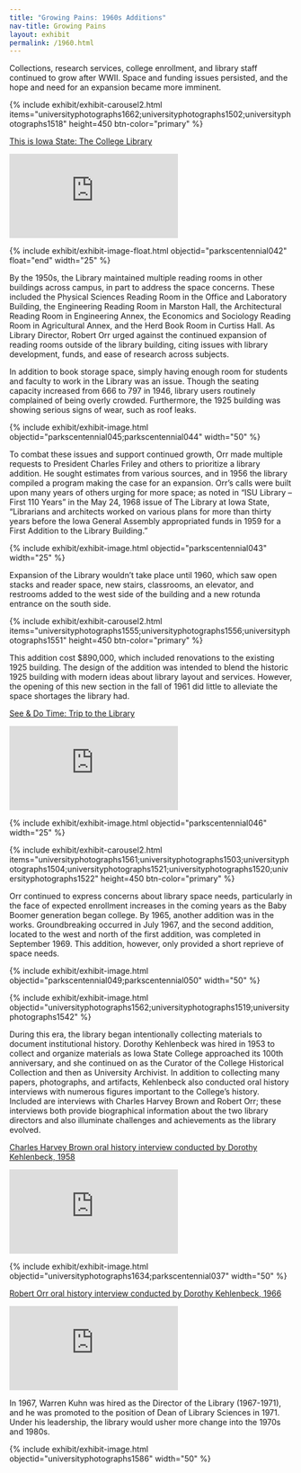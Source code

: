```yaml
---
title: "Growing Pains: 1960s Additions"
nav-title: Growing Pains
layout: exhibit
permalink: /1960.html
---
```


Collections, research services, college enrollment, and library staff continued to grow after WWII. Space and funding issues persisted, and the hope and need for an expansion became more imminent. 

{% include exhibit/exhibit-carousel2.html items="universityphotographs1662;universityphotographs1502;universityphotographs1518" height=450 btn-color="primary" %}

<div>
    <p class="iframe-title">
        <a href="{{ '/items/parkscentennial041.html' | relative_url }}">
        This is Iowa State: The College Library
        </a>
    </p>
    <div class="responsive-iframe-container">
        <iframe
                src="https://iastate.aviaryplatform.com/embed/media/289568?embed=true&media_player=true"
                allow="fullscreen"
                frameborder="0"></iframe>
    </div>
</div>    

{% include exhibit/exhibit-image-float.html objectid="parkscentennial042" float="end" width="25" %}

By the 1950s, the Library maintained multiple reading rooms in other buildings across campus, in part to address the space concerns. These included the Physical Sciences Reading Room in the Office and Laboratory Building, the Engineering Reading Room in Marston Hall, the Architectural Reading Room in Engineering Annex, the Economics and Sociology Reading Room in Agricultural Annex, and the Herd Book Room in Curtiss Hall. As Library Director, Robert Orr urged against the continued expansion of reading rooms outside of the library building, citing issues with library development, funds, and ease of research across subjects.

In addition to book storage space, simply having enough room for students and faculty to work in the Library was an issue. Though the seating capacity increased from 666 to 797 in 1946, library users routinely complained of being overly crowded. Furthermore, the 1925 building was showing serious signs of wear, such as roof leaks.

{% include exhibit/exhibit-image.html objectid="parkscentennial045;parkscentennial044" width="50" %}

To combat these issues and support continued growth, Orr made multiple requests to President Charles Friley and others to prioritize a library addition. He sought estimates from various sources, and in 1956 the library compiled a program making the case for an expansion. Orr’s calls were built upon many years of others urging for more space; as noted in “ISU Library – First 110 Years” in the May 24, 1968 issue of The Library at Iowa State, “Librarians and architects worked on various plans for more than thirty years before the Iowa General Assembly appropriated funds in 1959 for a First Addition to the Library Building.”

{% include exhibit/exhibit-image.html objectid="parkscentennial043" width="25" %}

Expansion of the Library wouldn’t take place until 1960, which saw open stacks and reader space, new stairs, classrooms, an elevator, and restrooms added to the west side of the building and a new rotunda entrance on the south side.

{% include exhibit/exhibit-carousel2.html items="universityphotographs1555;universityphotographs1556;universityphotographs1551" height=450 btn-color="primary" %}

This addition cost $890,000, which included renovations to the existing 1925 building. The design of the addition was intended to blend the historic 1925 building with modern ideas about library layout and services. However, the opening of this new section in the fall of 1961 did little to alleviate the space shortages the library had.

<div>
    <p class="iframe-title">
        <a href="{{ '/items/parkscentennial040.html' | relative_url }}">
        See & Do Time: Trip to the Library
        </a>
    </p>
    <div class="responsive-iframe-container">
        <iframe
            src="https://iastate.aviaryplatform.com/embed/media/283755?embed=true&media_player=true" 
            allow="fullscreen" 
            frameborder="0">
        </iframe>
    </div>
</div> 

{% include exhibit/exhibit-image.html objectid="parkscentennial046" width="25" %}

{% include exhibit/exhibit-carousel2.html items="universityphotographs1561;universityphotographs1503;universityphotographs1504;universityphotographs1521;universityphotographs1520;universityphotographs1522" height=450 btn-color="primary" %}

Orr continued to express concerns about library space needs, particularly in the face of expected enrollment increases in the coming years as the Baby Boomer generation began college. By 1965, another addition was in the works. Groundbreaking occurred in July 1967, and the second addition, located to the west and north of the first addition, was completed in September 1969. This addition, however, only provided a short reprieve of space needs.

{% include exhibit/exhibit-image.html objectid="parkscentennial049;parkscentennial050" width="50" %}

{% include exhibit/exhibit-image.html objectid="universityphotographs1562;universityphotographs1519;universityphotographs1542" %}

During this era, the library began intentionally collecting materials to document institutional history. Dorothy Kehlenbeck was hired in 1953 to collect and organize materials as Iowa State College approached its 100th anniversary, and she continued on as the Curator of the College Historical Collection and then as University Archivist. In addition to collecting many papers, photographs, and artifacts, Kehlenbeck also conducted oral history interviews with numerous figures important to the College’s history. Included are interviews with Charles Harvey Brown and Robert Orr; these interviews both provide biographical information about the two library directors and also illuminate challenges and achievements as the library evolved.

<div>
    <p class="iframe-title">
        <a href="{{ '/items/parkscentennial039.html' | relative_url }}">
        Charles Harvey Brown oral history interview conducted by Dorothy Kehlenbeck, 1958
        </a>
    </p>
    <div class="responsive-iframe-container">
        <iframe
            src="https://iastate.aviaryplatform.com/embed/media/289565?embed=true&media_player=true" 
            allow="fullscreen" 
            frameborder="0">
        </iframe>
    </div>
</div>

{% include exhibit/exhibit-image.html objectid="universityphotographs1634;parkscentennial037" width="50" %}

<div>
    <p class="iframe-title">
        <a href="{{ '/items/parkscentennial038.html' | relative_url }}">
        Robert Orr oral history interview conducted by Dorothy Kehlenbeck, 1966
        </a>
    </p>
    <div class="responsive-iframe-container">
        <iframe
            src="https://iastate.aviaryplatform.com/embed/media/289569?embed=true&media_player=true" 
            allow="fullscreen" 
            frameborder="0">
        </iframe>
    </div>
</div>

In 1967, Warren Kuhn was hired as the Director of the Library (1967-1971), and he was promoted to the position of Dean of Library Sciences in 1971. Under his leadership, the library would usher more change into the 1970s and 1980s.

{% include exhibit/exhibit-image.html objectid="universityphotographs1586" width="50" %}
